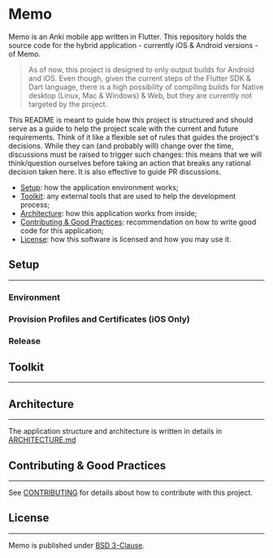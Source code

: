 # Memo

Memo is an Anki mobile app written in Flutter. This repository holds the source code for the hybrid application - currently iOS & Android versions - of Memo.

> As of now, this project is designed to only output builds for Android and iOS. Even though, given the current steps of the Flutter SDK & Dart language, there is a high possibility of compiling builds for Native desktop (Linux, Mac & Windows) & Web, but they are currently not targeted by the project.

This README is meant to guide how this project is structured and should serve as a guide to help the project scale with the current and future requirements. Think of it like a flexible set of rules that guides the project's decisions. While they can (and probably will) change over the time, discussions must be raised to trigger such changes: this means that we will think/question ourselves before taking an action that breaks any rational decision taken here. It is also effective to guide PR discussions.

- [Setup](#-setup): how the application environment works;
- [Toolkit](#-toolkit): any external tools that are used to help the development process;
- [Architecture](#-architecture): how this application works from inside;
- [Contributing & Good Practices](#-contributing--good-practices): recommendation on how to write good code for this application;
- [License](#-license): how this software is licensed and how you may use it.

## Setup
---

### Environment

### Provision Profiles and Certificates (iOS Only)

### Release

## Toolkit
---

## Architecture
---

The application structure and architecture is written in details in [ARCHITECTURE.md](ARCHITECTURE.md)

## Contributing & Good Practices
---

See [CONTRIBUTING](CONTRIBUTING.md) for details about how to contribute with this project.

## License
---

Memo is published under [BSD 3-Clause](LICENSE).